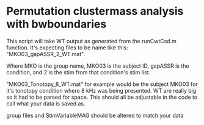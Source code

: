 # Permutation clustermass analysis with bwboundaries

This script will take WT output as generated from the runCwtCsd.m function. It's expecting files to be name like this: "MKO03_gapASSR_2_WT.mat". 

Where MKO is the group name, MKO03 is the subject ID, gapASSR is the condition, and 2 is the stim from that condition's stim list.

"MKO03_Tonotopy_8_WT.mat" for example would be the subject MKO03 for it's tonotopy condition where 8 kHz was being presented. WT are really big so it had to be parsed for space. This should all be adjustable in the code to call what your data is saved as. 

group files and StimVariableMAG should be altered to match your data